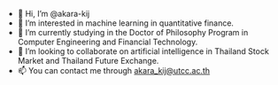 - 👋 Hi, I’m @akara-kij
- 👀 I’m interested in machine learning in quantitative finance.
- 🌱 I’m currently studying in the Doctor of Philosophy Program in Computer Engineering and Financial Technology.
- 💞️ I’m looking to collaborate on artificial intelligence in Thailand Stock Market and Thailand Future Exchange.
- 📫 You can contact me through akara_kij@utcc.ac.th

<!---
akara-kij/akara-kij is a ✨ special ✨ repository because its `README.md` (this file) appears on your GitHub profile.
You can click the Preview link to take a look at your changes.
--->
